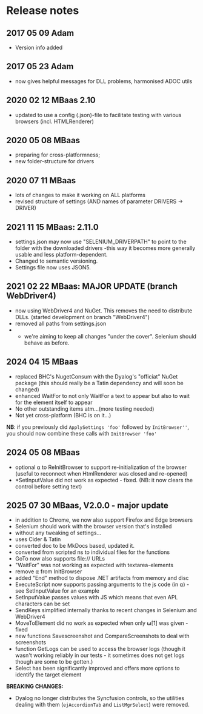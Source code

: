 # Release notes

## 2017 05 09 Adam

* Version info added

## 2017 05 23 Adam

* now gives helpful messages for DLL problems, harmonised ADOC utils

## 2020 02 12 MBaas 2.10

*  updated to use a config (.json)-file to facilitate testing with various browsers (incl. HTMLRenderer)

## 2020 05 08 MBaas

* preparing for cross-platformness;
* new folder-structure for drivers

## 2020 07 11 MBaas

* lots of changes to make it working on ALL platforms
* revised structure of settings (AND names of parameter DRIVERS → DRIVER)

## 2021 11 15 MBaas: 2.11.0 

* settings.json may now use "SELENIUM_DRIVERPATH" to point to the folder with the downloaded drivers -this way it becomes more generally usable and less platform-dependent. 
* Changed to semantic versioning. 
* Settings file now uses JSON5.

## 2021 02 22 MBaas: MAJOR UPDATE (branch WebDriver4)

* now using WebDriver4 and NuGet. This removes the need to distribute DLLs. (started development on branch "WebDriver4")
* removed all paths from settings.json
* * we're aiming to keep all changes "under the cover". Selenium should behave as before.

## 2024 04 15 MBaas

* replaced BHC's NugetConsum with the Dyalog's "officiat" NuGet package (this should really be a Tatin dependency and will soon be changed)
* enhanced WaitFor to not only WaitFor a text to appear but also to wait for the element itself to appear
* No other outstanding items atm...(more testing needed)
* Not yet cross-platform (BHC is on it...)

**NB**: if you previously did `ApplySettings 'foo'` followed by `InitBrowser''`, you should now combine these calls with `InitBrowser 'foo'`

## 2024 05 08 MBaas 

* optional ⍺ to ReInitBrowser to support re-initialization of the browser (useful to reconnect when HtmlRenderer was closed and re-opened)
* *SetInputValue did not work as expected - fixed. (NB: it now clears the control before setting text)


## 2025 07 30 MBaas, V2.0.0 - major update

* in addition to Chrome, we now also support Firefox and Edge browsers
* Selenium should work with the browser version that's installed 
* without any tweaking of settings...
* uses Cider & Tatin
* converted doc to be MkDocs based, updated it.
* converted from scripted ns to individual files for the functions
* GoTo now also supports file:// URLs
* "WaitFor" was not working as expected with textarea-elements
* remove ⍺ from InitBrowser
* added "End" method to dispose .NET artifacts from memory and disc
* ExecuteScript now supports passing arguments to the js code (in ⍺) - see SetInputValue for an example
* SetInputValue passes values with JS which means that even APL characters can be set
* SendKeys simplified internally thanks to recent changes in Selenium and WebDriver4
* MoveToElement did no work as expected when only ⍵[1] was given - fixed
* new functions Savescreenshot and CompareScreenshots to deal with screenshots
* function GetLogs can be used to access the browser logs (though it wasn't working reliably in our tests - it sometimes does not get logs though are some to be gotten.)
* Select has been significantly improved and offers more options to identify the target element

**BREAKING CHANGES:**
* Dyalog no longer distributes the Syncfusion controls, so the utilities dealing with them (`ejAccordionTab` and `ListMgrSelect`) were removed.
